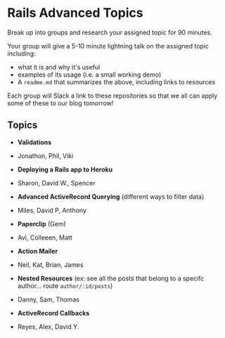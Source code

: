 # Rails Advanced Topics

Break up into groups and research your assigned topic for 90 minutes.

Your group will give a 5-10 minute lightning talk on the assigned topic including: 

- what it is and why it's useful
- examples of its usage (i.e. a small working demo)
- A ```readme.md``` that summarizes the above, including links to resources

Each group will Slack a link to these repositories so that we all can apply some of these to our blog tomorrow!

## Topics

- **Validations**
 - Jonathon, Phil, Viki

- **Deploying a Rails app to Heroku**
 - Sharon, David W., Spencer

- **Advanced ActiveRecord Querying** (different ways to filter data)
 - Miles, David P, Anthony

- **Paperclip** (Gem)
 - Avi, Colleeen, Matt

- **Action Mailer**
 - Neil, Kat, Brian, James

- **Nested Resources** (ex: see all the posts that belong to a specifc author... route `author/:id/posts`)
 - Danny, Sam, Thomas

- **ActiveRecord Callbacks**
 - Reyes, Alex, David Y.

